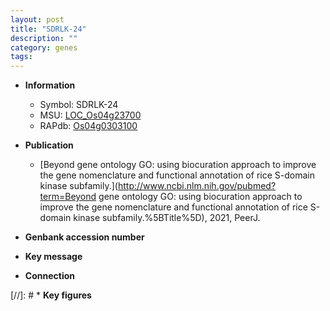 ```yaml
---
layout: post
title: "SDRLK-24"
description: ""
category: genes
tags: 
---
```


* **Information**  
    + Symbol: SDRLK-24  
    + MSU: [LOC_Os04g23700](http://rice.uga.edu/cgi-bin/ORF_infopage.cgi?orf=LOC_Os04g23700)  
    + RAPdb: [Os04g0303100](http://rapdb.dna.affrc.go.jp/viewer/gbrowse_details/irgsp1?name=Os04g0303100)  

* **Publication**  
    + [Beyond gene ontology GO: using biocuration approach to improve the gene nomenclature and functional annotation of rice S-domain kinase subfamily.](http://www.ncbi.nlm.nih.gov/pubmed?term=Beyond gene ontology GO: using biocuration approach to improve the gene nomenclature and functional annotation of rice S-domain kinase subfamily.%5BTitle%5D), 2021, PeerJ.

* **Genbank accession number**  

* **Key message**  

* **Connection**  

[//]: # * **Key figures**  


